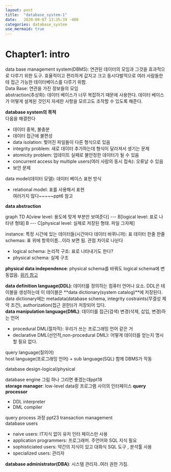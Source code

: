 ```yaml
---
layout: post
title:  "database_system-1"
date:   2020-09-07 13:35:39 -400
categories: database_system
use_mermaid: true
---
```

# Chapter1: intro

data base management system(DBMS): 연관된 데이터의 모임과 그것을 효과적으로 다루기 위한 도구. 효율적이고 편리하게 값지고 크고 동시다발적으로 여러 사람들한테 접근 가능한 데이터베이스를 다루기 위함.   
Data Base: 연관을 가진 정보들의 모임   
abstraction(추상화): 데이터 베이스가 너무 복잡하기 때문에 사용한다. 데이터 베이스가 어떻게 설계된 것인지 자세한 사항을 모르고도 조작할 수 있도록 해준다.   

**database system의 목적**   
다음을 해결한다
- 데이터 중복, 불충분
- 데이터 접근에 불편성
- data isolation: 찢어진 파일들이 다른 형식으로 있음
- integrity problem: 새로 데이터 추가하는데 형식이 달라져서 생기는 문제
- atomicity problem: 업데이트 실패로 불안정한 데이터가 될 수 있음
- concurrent access by multiple users(여러 사람의 동시 접속): 오류날 수 있음   
- 보안 문제


data model(데이터 모델): 데이터 베이스 표현 방식   
- relational model: 표를 사용해서 표현   
여러가지 많다~~~~~ppt6 참고   

**data abstraction**   
<div class="mermaid">
    graph TD
        A[view level: 용도에 맞게 부분만 보여준다] --- B[logical level: 표로 나타낸 형태]
        B --- C[physical level: 실제로 저장된 형태. 파일 그자체]
</div>

instance: 특정 시간에 있는 데이터들(시간마다 데이터 바뀌니까): 표 데이터 한줄 한줄
schemas: 표 위에 항목이름...이라 보면 됨. 관점 차이로 나뉜다
- logical schema: 논리적 구조: 표로 나타내기도 한다?
- physical schema: 실제 구조

**physical data independence**: physical schema를 바꿔도 logical schema에 변동없음. [위키 참고][data_independence]      

**data definition language(DDL)**: 데이터를 정의하는 컴퓨터 언어나 요소. DDL은 테이블을 생성하는데 이 테이블은 **data dictionary(system catalog)**에 저장된다.   
data dictionary에는 metadata(database schema, integrity costraints(무결성 제약 조건), authorization(접근 권한))가 저장되어 있다.   
**data manipulation language(DML)**: 데이터를 접근(검색) 변경(삭제, 삽입, 변경)하는 언어   
- procedural DML(절차적): 우리가 쓰는 프로그래밍 언어 같은 거
- declarative DML(선언적,non-procedural DML): 어떻게 데이터를 얻는지 명시할 필요 없다.    

query language(질의어)   
host language(프로그래밍 언어) + sub language(SQL) 함께 DBMS가 작동   

database design-logical/physical   

database engine 그림 하나 그리면 좋겠는데ppt18   
**storage manager**: low-level data랑 프로그램 사이의 인터페이스
**query processor**
- DDL interpreter
- DML compiler   

query process 과정 ppt23
transaction management     
database users
- naive users: IT지식 없이 유저 인터 페이스만 사용
- application programmers: 프로그래머. 주언어와 SQL 지식 필요
- sophisticiated users: 약간의 지식이 있고 대화식 SQL 도구 , 분석툴 사용
- specialized users: 관리자

**database administrator(DBA)**: 시스템 관리자..여러 권한 가짐.

[data_independence]:https://en.wikipedia.org/wiki/Data_independence